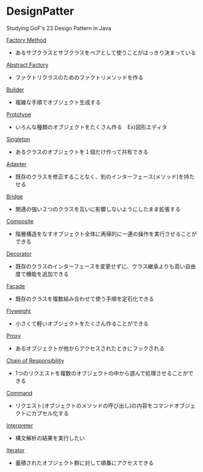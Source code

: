 # DesignPatter
Studying GoF's 23 Design Pattern in Java
 
[Factory Method](/FactoryMethod)
* あるサブクラスとサブクラスをペアとして使うことがはっきり決まっている

[Abstract Factory](/AbstractFactory)
* ファクトリクラスのためのファクトリメソッドを作る

[Builder](/Builder)
* 複雑な手順でオブジェクト生成する

[Prototype](/Prototype)
* いろんな種類のオブジェクトをたくさん作る　Ex)図形エディタ

[Singleton](/Singleton)
* あるクラスのオブジェクトを１個だけ作って共有できる

[Adapter](/Adapter)
* 既存のクラスを修正することなく、別のインターフェース(メソッド)を持たせる

[Bridge](/Bridge)
* 関連の強い２つのクラスを互いに影響しないようにしたまま拡張する

[Composite](/Composite)
* 階層構造をなすオブジェクト全体に再帰的に一連の操作を実行させることができる

[Decorator](/Decorator)
* 既存のクラスのインターフェースを変更せずに、クラス継承よりも高い自由度で機能を追加できる

[Facade](/Facade)
* 既存のクラスを複数組み合わせて使う手順を定石化できる

[Flyweight](/Flyweight)
* 小さくて軽いオブジェクトをたくさん作ることができる

[Proxy](/Proxy)
* あるオブジェクトが他からアクセスされたときにフックされる

[Chain of Responsibility](/ChainOfResponsibility)
* 1つのリクエストを複数のオブジェクトの中から選んで処理させることができる

[Command](/Command)
* リクエスト(オブジェクトのメソッドの呼び出し)の内容をコマンドオブジェクトにカプセル化する

[Interpreter](/Interpreter)
* 構文解析の結果を実行したい

[Iterator](/Iterator)
* 蓄積されたオブジェクト群に対して順番にアクセスできる